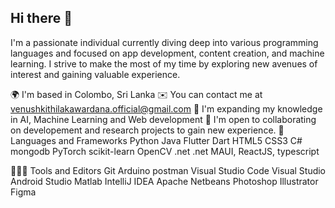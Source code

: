 ## Hi there 👋

I'm a passionate individual currently diving deep into various programming languages and focused on app development, content creation, and machine learning. I strive to make the most of my time by exploring new avenues of interest and gaining valuable experience.

🌍  I'm based in Colombo, Sri Lanka
✉️  You can contact me at venushkithilakawardana.official@gmail.com
🧠  I'm expanding my knowledge in AI, Machine Learning and Web development
🤝  I'm open to collaborating on developement and research projects to gain new experience.
🔨 Languages and Frameworks
Python Java Flutter Dart HTML5 CSS3 C# mongodb PyTorch scikit-learn OpenCV .net .net MAUI, ReactJS, typescript

👨🏻‍💻 Tools and Editors
Git Arduino postman Visual Studio Code Visual Studio Android Studio Matlab IntelliJ IDEA Apache Netbeans Photoshop Illustrator Figma
